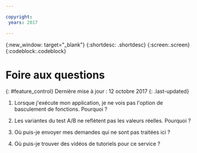 ```yaml
---

copyright:
 years: 2017

---
```


{:new_window: target="_blank"}
{:shortdesc: .shortdesc}
{:screen:.screen}
{:codeblock:.codeblock}

# Foire aux questions
{: #feature_control}
Dernière mise à jour : 12 octobre 2017
{: .last-updated}


1.	Lorsque j'exécute mon application, je ne vois pas l'option de basculement de fonctions. Pourquoi ?


2.	Les variantes du test A/B ne reflètent pas les valeurs réelles. Pourquoi ?


3.	Où puis-je envoyer mes demandes qui ne sont pas traitées ici ?


4.	Où puis-je trouver des vidéos de tutoriels pour ce service ?
